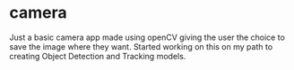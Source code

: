 # camera
Just a basic camera app made using openCV giving the user the choice to save the image where they want. Started working on this on my path to creating Object Detection and Tracking models.
